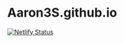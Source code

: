 # Aaron3S.github.io
[![Netlify Status](https://api.netlify.com/api/v1/badges/5159e1f9-2f3a-4c63-9ef8-821c3ddf7c75/deploy-status)](https://app.netlify.com/sites/aaron3s/deploys)

